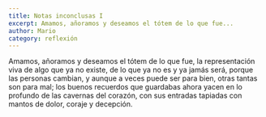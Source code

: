 ```yaml
---
title: Notas inconclusas I
excerpt: Amamos, añoramos y deseamos el tótem de lo que fue...
author: Mario
category: reflexión
---
```


Amamos, añoramos y deseamos el tótem de lo que fue, la representación viva de algo que ya no existe, de lo que ya no es y ya jamás será, porque las personas cambian, y aunque a veces puede ser para bien, otras tantas son para mal; los buenos recuerdos que guardabas ahora yacen en lo profundo de las cavernas del corazón, con sus entradas tapiadas con mantos de dolor, coraje y decepción.
